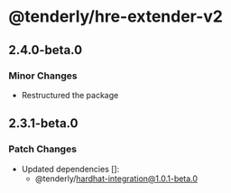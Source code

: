 # @tenderly/hre-extender-v2

## 2.4.0-beta.0

### Minor Changes

- Restructured the package

## 2.3.1-beta.0

### Patch Changes

- Updated dependencies []:
  - @tenderly/hardhat-integration@1.0.1-beta.0
